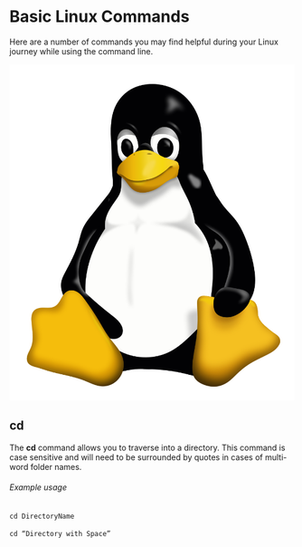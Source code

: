# Basic Linux Commands

Here are a number of commands you may find helpful during your Linux journey while using the command line.

![Linux Penguin](../images/linux-penguin.png) 

## cd
The **cd** command allows you to traverse into a directory. This command is case sensitive and will need to be surrounded by quotes in cases of multi-word folder names. 

###### Example usage
`cd DirectoryName`

`cd “Directory with Space”`


